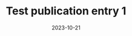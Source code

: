 ---
title: Test publication entry 1
date: 2023-10-21
excerpt: "Excerpt 1"
pdf: "/documents/pdf-example.pdf"
authors: Alice Alpha, <strong>Bob Beta</strong>, Cindy Gamma
---